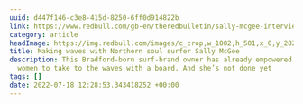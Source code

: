 ```yaml
---
uuid: d447f146-c3e8-415d-8250-6ff0d914822b
link: https://www.redbull.com/gb-en/theredbulletin/sally-mcgee-interview
category: article
headImage: https://img.redbull.com/images/c_crop,w_1002,h_501,x_0,y_282,f_auto,q_auto/c_scale,w_1200/redbullcom/2022/7/6/l7u6mnrvlr9grncncicf/sallymcgee
title: Making waves with Northern soul surfer Sally McGee
description: This Bradford-born surf-brand owner has already empowered hundreds of
  women to take to the waves with a board. And she’s not done yet
tags: []
date: 2022-07-18 12:28:53.343418252 +00:00
---
```

